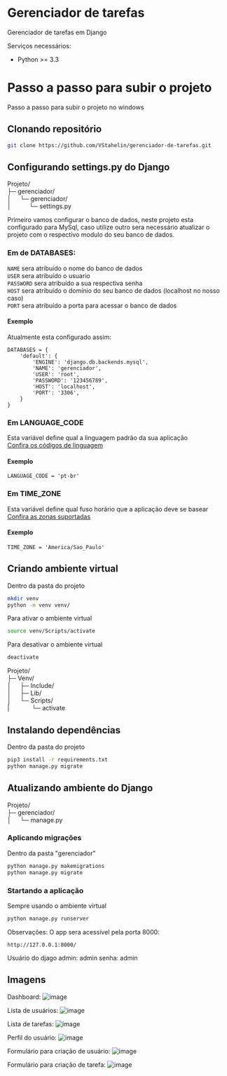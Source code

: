 # Gerenciador de tarefas
Gerenciador de tarefas em Django

Serviços necessários:
- Python >= 3.3

# Passo a passo para subir o projeto
Passo a passo para subir o projeto no windows

## Clonando repositório
```sh
git clone https://github.com/VStahelin/gerenciador-de-tarefas.git  
```

## Configurando settings.py do Django 
Projeto/  
├─ gerenciador/  
│⠀⠀└─ gerenciador/  
│⠀⠀⠀⠀└─ settings.py  


Primeiro vamos configurar o banco de dados, neste projeto esta configurado para
MySql, caso utilize outro sera necessário atualizar o projeto com o respectivo
modulo do seu banco de dados.

### Em de DATABASES:   
```NAME``` sera atribuído o nome do banco de dados  
```USER``` sera atribuído o usuario  
```PASSWORD``` sera atribuído a sua respectiva senha  
```HOST``` sera atribuído o domínio do seu banco de dados (localhost no nosso caso)  
```PORT``` sera atribuído a porta para acessar o banco de dados

#### Exemplo
Atualmente esta configurado assim:
``` 
DATABASES = {
    'default': {
        'ENGINE': 'django.db.backends.mysql',
        'NAME': 'gerenciador',
        'USER': 'root',
        'PASSWORD': '123456789',
        'HOST': 'localhost',
        'PORT': '3306',
    }
}
```

### Em LANGUAGE_CODE
Esta variável define qual a linguagem padrão da sua aplicação  
[Confira os códigos de linguagem](http://www.i18nguy.com/unicode/language-identifiers.html)

#### Exemplo
``` 
LANGUAGE_CODE = 'pt-br'
```

### Em TIME_ZONE
Esta variável define qual fuso horário que a aplicação deve se basear  
[Confira as zonas suportadas](https://gist.github.com/heyalexej/8bf688fd67d7199be4a1682b3eec7568)

#### Exemplo
``` 
TIME_ZONE = 'America/Sao_Paulo'
```

## Criando ambiente virtual
Dentro da pasta do projeto
```sh
mkdir venv
python -m venv venv/
```

Para ativar o ambiente virtual
```sh
source venv/Scripts/activate
```
Para desativar o ambiente virtual
```sh
deactivate
```

Projeto/  
├─ Venv/  
│⠀⠀├─ Include/  
│⠀⠀├─ Lib/  
│⠀⠀└─ Scripts/  
|⠀⠀⠀⠀⠀└─ activate


## Instalando dependências
Dentro da pasta do projeto
```sh
pip3 install -r requirements.txt
python manage.py migrate
```


## Atualizando ambiente do Django 
Projeto/  
├─ gerenciador/  
│⠀⠀└─ manage.py  


### Aplicando migrações 
Dentro da pasta "gerenciador" 
```sh
python manage.py makemigrations
python manage.py migrate
```

### Startando a aplicação
Sempre usando o ambiente virtual
```sh
python manage.py runserver
```

Observações: 
O app sera acessível pela porta 8000:
```
http://127.0.0.1:8000/
```
Usuário do djago admin: admin
senha: admin

## Imagens 
Dashboard:
![image](https://user-images.githubusercontent.com/42194516/110635143-89f57680-8189-11eb-8d82-dd86f55b3934.png)

Lista de usuários:
![image](https://user-images.githubusercontent.com/42194516/110633808-f7080c80-8187-11eb-8d33-57ffa457473d.png)

Lista de tarefas:
![image](https://user-images.githubusercontent.com/42194516/110635174-924db180-8189-11eb-90d2-f6059af265b3.png)

Perfil do usuário:
![image](https://user-images.githubusercontent.com/42194516/110635261-a691ae80-8189-11eb-8139-7e0bcfd81254.png)

Formulário para criação de usuário:
![image](https://user-images.githubusercontent.com/42194516/110634208-772e7200-8188-11eb-9db5-efefe519fce6.png)

Formulário para criação de tarefa:
![image](https://user-images.githubusercontent.com/42194516/110634292-91685000-8188-11eb-9cbb-c819da5b5ef7.png)


